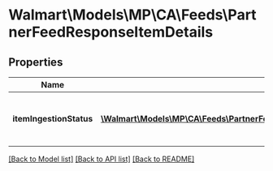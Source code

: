# Walmart\Models\MP\CA\Feeds\PartnerFeedResponseItemDetails

## Properties

Name | Type | Description | Notes
------------ | ------------- | ------------- | -------------
**itemIngestionStatus** | [**\Walmart\Models\MP\CA\Feeds\PartnerFeedResponseItemDetailsItemIngestionStatusInner[]**](PartnerFeedResponseItemDetailsItemIngestionStatusInner.md) | The ingestion status of an individual item | [optional]


[[Back to Model list]](./) [[Back to API list]](../../../../../README.md#supported-apis) [[Back to README]](../../../../../README.md)
